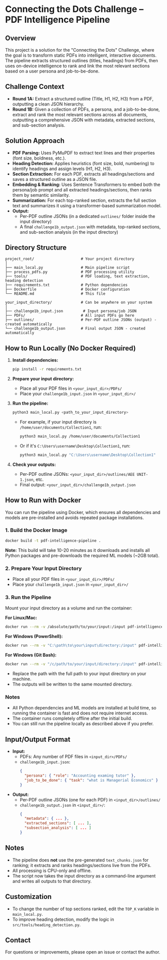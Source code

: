 # Connecting the Dots Challenge – PDF Intelligence Pipeline

## Overview

This project is a solution for the "Connecting the Dots" Challenge, where the goal is to transform static PDFs into intelligent, interactive documents. The pipeline extracts structured outlines (titles, headings) from PDFs, then uses on-device intelligence to rank and link the most relevant sections based on a user persona and job-to-be-done.

## Challenge Context

- **Round 1A:** Extract a structured outline (Title, H1, H2, H3) from a PDF, outputting a clean JSON hierarchy.
- **Round 1B:** Given a collection of PDFs, a persona, and a job-to-be-done, extract and rank the most relevant sections across all documents, outputting a comprehensive JSON with metadata, extracted sections, and sub-section analysis.

## Solution Approach

- **PDF Parsing:** Uses PyMuPDF to extract text lines and their properties (font size, boldness, etc.).
- **Heading Detection:** Applies heuristics (font size, bold, numbering) to identify headings and assign levels (H1, H2, H3).
- **Section Extraction:** For each PDF, extracts all headings/sections and saves a structured outline as a JSON file.
- **Embedding & Ranking:** Uses Sentence Transformers to embed both the persona/job prompt and all extracted headings/sections, then ranks them by semantic similarity.
- **Summarization:** For each top-ranked section, extracts the full section text and summarizes it using a transformer-based summarization model.
- **Output:**
  - Per-PDF outline JSONs (in a dedicated `outlines/` folder inside the input directory)
  - A final `challenge1b_output.json` with metadata, top-ranked sections, and sub-section analysis (in the input directory)

## Directory Structure

```
project_root/                     # Your project directory
│
├── main_local.py                 # Main pipeline script
├── process_pdfs.py               # PDF processing utility
├── tools/                        # PDF loading, text extraction, heading detection
├── requirements.txt              # Python dependencies
├── Dockerfile                    # Docker configuration
└── README.md                     # This file

your_input_directory/             # Can be anywhere on your system
│
├── challenge1b_input.json         # Input persona/job JSON
├── PDFs/                         # All input PDFs go here
├── outlines/                     # Per-PDF outline JSONs (output) - created automatically
└── challenge1b_output.json       # Final output JSON - created automatically
```

## How to Run Locally (No Docker Required)

1. **Install dependencies:**

   ```bash
   pip install -r requirements.txt
   ```

2. **Prepare your input directory:**

   - Place all your PDF files in `<your_input_dir>/PDFs/`
   - Place your `challenge1b_input.json` in `<your_input_dir>/`

3. **Run the pipeline:**

   ```bash
   python3 main_local.py <path_to_your_input_directory>
   ```

   - For example, if your input directory is `/home/user/documents/Collection1`, run:
     ```bash
     python3 main_local.py /home/user/documents/Collection1
     ```
   - Or if it's `C:\Users\username\Desktop\Collection1`, run:
     ```bash
     python3 main_local.py "C:\Users\username\Desktop\Collection1"
     ```

4. **Check your outputs:**
   - Per-PDF outline JSONs: `<your_input_dir>/outlines/AEE UNIT-1.json`, etc.
   - Final output: `<your_input_dir>/challenge1b_output.json`

## How to Run with Docker

You can run the pipeline using Docker, which ensures all dependencies and models are pre-installed and avoids repeated package installations.

### 1. Build the Docker Image

```bash
docker build -t pdf-intelligence-pipeline .
```

**Note:** This build will take 10-20 minutes as it downloads and installs all Python packages and pre-downloads the required ML models (~2GB total).

### 2. Prepare Your Input Directory

- Place all your PDF files in `<your_input_dir>/PDFs/`
- Place your `challenge1b_input.json` in `<your_input_dir>/`

### 3. Run the Pipeline

Mount your input directory as a volume and run the container:

**For Linux/Mac:**

```bash
docker run --rm -v /absolute/path/to/your/input:/input pdf-intelligence-pipeline python main_local.py /input
```

**For Windows (PowerShell):**

```bash
docker run --rm -v "C:\path\to\your\input\directory:/input" pdf-intelligence-pipeline python main_local.py /input
```

**For Windows (Git Bash):**

```bash
docker run --rm -v "/c/path/to/your/input/directory:/input" pdf-intelligence-pipeline python main_local.py /input
```

- Replace the path with the full path to your input directory on your machine.
- The outputs will be written to the same mounted directory.

### Notes

- All Python dependencies and ML models are installed at build time, so running the container is fast and does not require internet access.
- The container runs completely offline after the initial build.
- You can still run the pipeline locally as described above if you prefer.

## Input/Output Format

- **Input:**
  - PDFs: Any number of PDF files in `<input_dir>/PDFs/`
  - `challenge1b_input.json`:
    ```json
    {
      "persona": { "role": "Accounting examing tutor" },
      "job_to_be_done": { "task": "what is Managerial Economics" }
    }
    ```
- **Output:**
  - Per-PDF outline JSONs (one for each PDF) in `<input_dir>/outlines/`
  - `challenge1b_output.json` in `<input_dir>/`:
    ```json
    {
      "metadata": { ... },
      "extracted_sections": [ ... ],
      "subsection_analysis": [ ... ]
    }
    ```

## Notes

- The pipeline does **not** use the pre-generated `text_chunks.json` for ranking; it extracts and ranks headings/sections live from the PDFs.
- All processing is CPU-only and offline.
- The script now takes the input directory as a command-line argument and writes all outputs to that directory.

## Customization

- To change the number of top sections ranked, edit the `TOP_K` variable in `main_local.py`.
- To improve heading detection, modify the logic in `src/tools/heading_detection.py`.

## Contact

For questions or improvements, please open an issue or contact the author.
